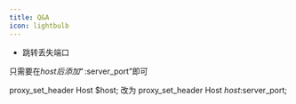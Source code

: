 ```yaml
---
title: Q&A
icon: lightbulb
---
```


* 跳转丢失端口

只需要在$host后添加 “:$server_port”即可

proxy_set_header Host $host;
改为
proxy_set_header Host $host:$server_port;



